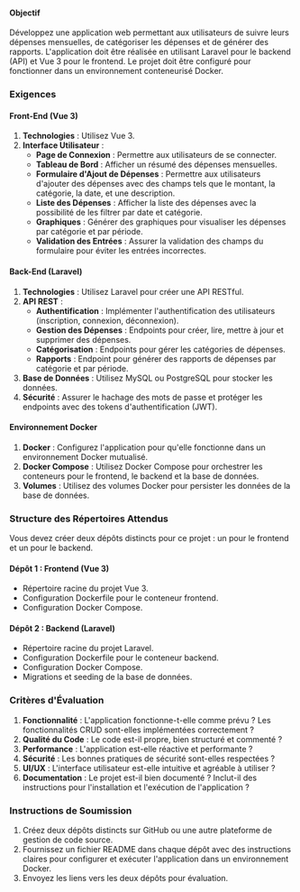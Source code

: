 
#### Objectif

Développez une application web permettant aux utilisateurs de suivre leurs dépenses mensuelles, de catégoriser les dépenses et de générer des rapports. L'application doit être réalisée en utilisant Laravel pour le backend (API) et Vue 3 pour le frontend. Le projet doit être configuré pour fonctionner dans un environnement conteneurisé Docker.

### Exigences

#### Front-End (Vue 3)

1.  **Technologies** : Utilisez Vue 3.
2.  **Interface Utilisateur** :
    -   **Page de Connexion** : Permettre aux utilisateurs de se connecter.
    -   **Tableau de Bord** : Afficher un résumé des dépenses mensuelles.
    -   **Formulaire d'Ajout de Dépenses** : Permettre aux utilisateurs d'ajouter des dépenses avec des champs tels que le montant, la catégorie, la date, et une description.
    -   **Liste des Dépenses** : Afficher la liste des dépenses avec la possibilité de les filtrer par date et catégorie.
    -   **Graphiques** : Générer des graphiques pour visualiser les dépenses par catégorie et par période.
    -   **Validation des Entrées** : Assurer la validation des champs du formulaire pour éviter les entrées incorrectes.

#### Back-End (Laravel)

1.  **Technologies** : Utilisez Laravel pour créer une API RESTful.
2.  **API REST** :
    -   **Authentification** : Implémenter l'authentification des utilisateurs (inscription, connexion, déconnexion).
    -   **Gestion des Dépenses** : Endpoints pour créer, lire, mettre à jour et supprimer des dépenses.
    -   **Catégorisation** : Endpoints pour gérer les catégories de dépenses.
    -   **Rapports** : Endpoint pour générer des rapports de dépenses par catégorie et par période.
3.  **Base de Données** : Utilisez MySQL ou PostgreSQL pour stocker les données.
4.  **Sécurité** : Assurer le hachage des mots de passe et protéger les endpoints avec des tokens d'authentification (JWT).

#### Environnement Docker

1.  **Docker** : Configurez l'application pour qu'elle fonctionne dans un environnement Docker mutualisé.
2.  **Docker Compose** : Utilisez Docker Compose pour orchestrer les conteneurs pour le frontend, le backend et la base de données.
3.  **Volumes** : Utilisez des volumes Docker pour persister les données de la base de données.

### Structure des Répertoires Attendus

Vous devez créer deux dépôts distincts pour ce projet : un pour le frontend et un pour le backend.

#### Dépôt 1 : Frontend (Vue 3)

-   Répertoire racine du projet Vue 3.
-   Configuration Dockerfile pour le conteneur frontend.
-   Configuration Docker Compose.

#### Dépôt 2 : Backend (Laravel)

-   Répertoire racine du projet Laravel.
-   Configuration Dockerfile pour le conteneur backend.
-   Configuration Docker Compose.
-   Migrations et seeding de la base de données.

### Critères d'Évaluation

1.  **Fonctionnalité** : L'application fonctionne-t-elle comme prévu ? Les fonctionnalités CRUD sont-elles implémentées correctement ?
2.  **Qualité du Code** : Le code est-il propre, bien structuré et commenté ?
3.  **Performance** : L'application est-elle réactive et performante ?
4.  **Sécurité** : Les bonnes pratiques de sécurité sont-elles respectées ?
5.  **UI/UX** : L'interface utilisateur est-elle intuitive et agréable à utiliser ?
6.  **Documentation** : Le projet est-il bien documenté ? Inclut-il des instructions pour l'installation et l'exécution de l'application ?

### Instructions de Soumission

1.  Créez deux dépôts distincts sur GitHub ou une autre plateforme de gestion de code source.
2.  Fournissez un fichier README dans chaque dépôt avec des instructions claires pour configurer et exécuter l'application dans un environnement Docker.
3.  Envoyez les liens vers les deux dépôts pour évaluation.

